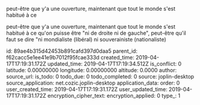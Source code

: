 peut-être que y'a une ouverture, maintenant que tout le monde s'est habitué à ce


peut-être que y'a une ouverture, maintenant que tout le monde s'est habitué à ce qu'on puisse être "ni de droite ni de gauche", peut-être qu'il faut se dire "ni mondialiste (libéral) ni souverainiste (nationaliste)

id: 89ae4b315d42453b891cafd397d0daa5
parent_id: f62cacc5e1ee41e9b7012f95fcae333d
created_time: 2019-04-17T17:19:31.172Z
updated_time: 2019-04-17T17:19:34.512Z
is_conflict: 0
latitude: 0.00000000
longitude: 0.00000000
altitude: 0.0000
author: 
source_url: 
is_todo: 0
todo_due: 0
todo_completed: 0
source: joplin-desktop
source_application: net.cozic.joplin-desktop
application_data: 
order: 0
user_created_time: 2019-04-17T17:19:31.172Z
user_updated_time: 2019-04-17T17:19:31.172Z
encryption_cipher_text: 
encryption_applied: 0
type_: 1